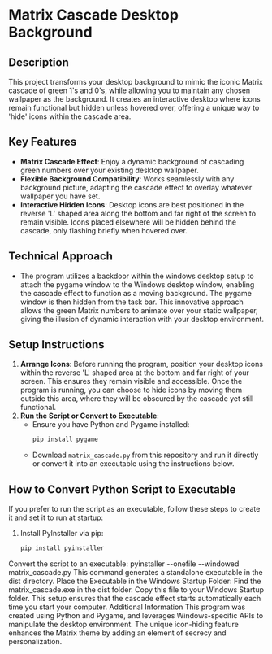 # Matrix Cascade Desktop Background

## Description
This project transforms your desktop background to mimic the iconic Matrix cascade
of green 1's and 0's, while allowing you to maintain any chosen wallpaper as the
background. It creates an interactive desktop where icons remain
functional but hidden unless hovered over, offering a unique way to 'hide' icons
within the cascade area.

## Key Features
- **Matrix Cascade Effect**: Enjoy a dynamic background of cascading green numbers
  over your existing desktop wallpaper.
- **Flexible Background Compatibility**: Works seamlessly with any background picture,
  adapting the cascade effect to overlay whatever wallpaper you have set.
- **Interactive Hidden Icons**: Desktop icons are best positioned in the reverse 'L'
  shaped area along the bottom and far right of the screen to remain visible. Icons
  placed elsewhere will be hidden behind the cascade, only flashing briefly when hovered over.

## Technical Approach
- The program utilizes a backdoor within the windows desktop setup to attach the pygame window to the Windows desktop window,
  enabling the cascade effect to function as a moving background. The pygame window is then hidden from the task bar. This innovative approach
  allows the green Matrix numbers to animate over your static wallpaper, giving the illusion
  of dynamic interaction with your desktop environment.

## Setup Instructions
1. **Arrange Icons**: Before running the program, position your desktop icons within the
   reverse 'L' shaped area at the bottom and far right of your screen. This ensures they
   remain visible and accessible. Once the program is running, you can choose to hide icons
   by moving them outside this area, where they will be obscured by the cascade yet still functional.
2. **Run the Script or Convert to Executable**:
   - Ensure you have Python and Pygame installed:
     ```bash
     pip install pygame
     ```
   - Download `matrix_cascade.py` from this repository and run it directly or convert it into
     an executable using the instructions below.

## How to Convert Python Script to Executable
If you prefer to run the script as an executable, follow these steps to create it and set it to run at startup:
1. Install PyInstaller via pip:
   ```bash
   pip install pyinstaller
Convert the script to an executable:
pyinstaller --onefile --windowed matrix_cascade.py
This command generates a standalone executable in the dist directory.
Place the Executable in the Windows Startup Folder:
Find the matrix_cascade.exe in the dist folder.
Copy this file to your Windows Startup folder. This setup ensures that the cascade effect starts automatically each time you start your computer.
Additional Information
This program was created using Python and Pygame, and leverages Windows-specific APIs to manipulate the desktop environment. The unique icon-hiding feature enhances the Matrix theme by adding an element of secrecy and personalization.
